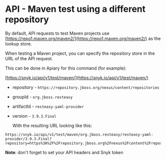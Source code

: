 # API - Maven test using a different repository

By default, API requests to test Maven projects use [https://repo1.maven.org/maven2/](https://repo1.maven.org/maven2/) as the lookup store.

When testing a Maven project, you can specify the repository store in the URL of the API request.

This can be done in Apiary for this command \(for example\):

[https://snyk.io/api/v1/test/maven/](https://snyk.io/api/v1/test/maven/)

* repository  - `https://repository.jboss.org/nexus/content/repositories`
* groupId     - `org.jboss.resteasy`
* artifactId   - `resteasy-yaml-provider`
* version - `3.9.3.Final`

  With the resulting URL looking like this:

```text
https://snyk.io/api/v1/test/maven/org.jboss.resteasy/resteasy-yaml-provider/3.9.3.Final?repository=https%3A%2F%2Frepository.jboss.org%2Fnexus%2Fcontent%2Frepositories
```

**Note**: don't forget to set your API headers and Snyk token

